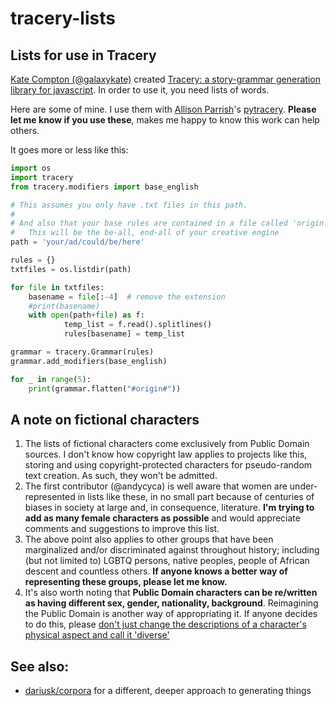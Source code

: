 # tracery-lists

## Lists for use in Tracery

[Kate Compton (@galaxykate)](http://www.galaxykate.com/) created [Tracery: a story-grammar generation library for javascript](https://github.com/galaxykate/tracery/tree/tracery2). In order to use it, you need lists of words.

Here are some of mine. I use them with [Allison Parrish](http://www.decontextualize.com/)'s [pytracery](https://github.com/aparrish/pytracery). **Please let me know if you use these**, makes me happy to know this work can help others.

It goes more or less like this:

```python
import os
import tracery
from tracery.modifiers import base_english

# This assumes you only have .txt files in this path.
#
# And also that your base rules are contained in a file called 'origin.txt'
#   This will be the be-all, end-all of your creative engine
path = 'your/ad/could/be/here'

rules = {}
txtfiles = os.listdir(path)

for file in txtfiles:
    basename = file[:-4]  # remove the extension
    #print(basename)
    with open(path+file) as f:
            temp_list = f.read().splitlines()
            rules[basename] = temp_list

grammar = tracery.Grammar(rules)
grammar.add_modifiers(base_english)

for _ in range(5):
    print(grammar.flatten("#origin#"))
```

## A note on fictional characters

1. The lists of fictional characters come exclusively from Public Domain sources. I don't know how copyright law applies to projects like this, storing and using copyright-protected characters for pseudo-random text creation. As such, they won't be admitted.
2. The first contributor (@andycyca) is well aware that women are under-represented in lists like these, in no small part because of centuries of biases in society at large and, in consequence, literature. **I'm trying to add as many female characters as possible** and would appreciate comments and suggestions to improve this list.
3. The above point also applies to other groups that have been marginalized and/or discriminated against throughout history; including (but not limited to) LGBTQ persons, native peoples, people of African descent and countless others. **If anyone knows a better way of representing these groups, please let me know.**
4. It's also worth noting that **Public Domain characters can be re/written as having different sex, gender, nationality, background**. Reimagining the Public Domain is another way of appropriating it. If anyone decides to do this, please [don't just change the descriptions of a character's physical aspect and call it 'diverse'](https://www.npr.org/2020/02/06/803473296/author-l-l-mckinney-barnes-noble-diverse-editions-are-literary-blackface)

## See also:

- [dariusk/corpora](https://github.com/dariusk/corpora) for a different, deeper approach to generating things